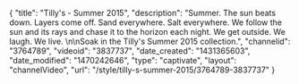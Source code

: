{
    "title": "Tilly's - Summer 2015",
    "description": "Summer. The sun beats down. Layers come off. Sand everywhere. Salt everywhere. We follow the sun and its rays and chase it to the horizon each night. We get outside. We laugh. We live. \n\nSoak in the Tilly's Summer 2015 collection.",
    "channelid": "3764789",
    "videoid": "3837737",
    "date_created": "1431365603",
    "date_modified": "1470242646",
    "type": "captivate",
    "layout": "channelVideo",
    "url": "\/style\/tilly-s-summer-2015\/3764789-3837737"
}